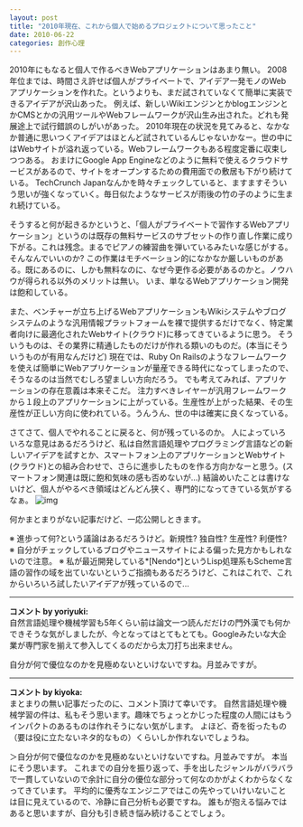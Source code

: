 ```yaml
---
layout: post
title: "2010年現在、これから個人で始めるプロジェクトについて思ったこと"
date: 2010-06-22
categories: 創作心理
---
```

2010年にもなると個人で作るべきWebアプリケーションはあまり無い。
2008年位までは、時間さえ許せば個人がプライベートで、アイデア一発モノのWebアプリケーションを作れた。というよりも、まだ試されていなくて簡単に実装できるアイデアが沢山あった。
例えば、新しいWikiエンジンとかblogエンジンとかCMSとかの汎用ツールやWebフレームワークが沢山生み出された。どれも発展途上で試行錯誤のしがいがあった。
2010年現在の状況を見てみると、なかなか普通に思いつくアイデアはほとんど試されているんじゃないかなー。世の中にはWebサイトが溢れ返っている。Webフレームワークもある程度定番に収束しつつある。
おまけにGoogle App Engineなどのように無料で使えるクラウドサービスがあるので、サイトをオープンするための費用面での敷居も下がり続けている。
TechCrunch Japanなんかを時々チェックしていると、ますますそういう思いが強くなっていく。毎日似たようなサービスが雨後の竹の子のように生まれ続けている。

そうすると何が起きるかというと、「個人がプライベートで習作するWebアプリケーション」というのは既存の無料サービスのサブセットの作り直し作業に成り下がる。これは残念。まるでピアノの練習曲を弾いているみたいな感じがする。そんなんでいいのか?
この作業はモチベーション的になかなか厳しいものがある。既にあるのに、しかも無料なのに、なぜ今更作る必要があるのかと。ノウハウが得られる以外のメリットは無い。
いま、単なるWebアプリケーション開発は飽和している。

また、ベンチャーが立ち上げるWebアプリケーションもWikiシステムやブログシステムのような汎用情報プラットフォームを裸で提供するだけでなく、特定業者向けに最適化されたWebサイト(クラウド)に移ってきているように思う。
そういうものは、その業界に精通したものだけが作れる類いのものだ。(本当にそういうものが有用なんだけど)
現在では、Ruby On Railsのようなフレームワークを使えば簡単にWebアプリケーションが量産できる時代になってしまったので、そうなるのは当然でむしろ望ましい方向だろう。
でも考えてみれば、アプリケーションの存在意義は本来そこだ。
注力すべきレイヤーが汎用フレームワークから１段上のアプリケーションに上がっている。生産性が上がった結果、その生産性が正しい方向に使われている。うんうん、世の中は確実に良くなっている。

さてさて、個人でやれることに戻ると、何が残っているのか。
人によっていろいろな意見はあるだろうけど、私は自然言語処理やプログラミング言語などの新しいアイデアを試すとか、スマートフォン上のアプリケーションとWebサイト(クラウド)との組み合わせで、さらに進歩したものを作る方向かなーと思う。(スマートフォン関連は既に飽和気味の感も否めないが...)
結論めいたことは書けないけど、個人がやるべき領域はどんどん狭く、専門的になってきている気がするなぁ。
 ![img](../img/kiyoka_2010_06_22.jpg)

何かまとまりがない記事だけど、一応公開しときます。

※ 進歩って何?という議論はあるだろうけど。新規性? 独自性? 生産性? 利便性?
※ 自分がチェックしているブログやニュースサイトによる偏った見方かもしれないので注意。
※ 私が最近開発している*[Nendo*]というLisp処理系もScheme言語の習作の域を出ていないというご指摘もあるだろうけど、これはこれで、これからいろいろ試したいアイデアが残っているので...



---

**コメント by yoriyuki:**  
自然言語処理や機械学習も5年くらい前は論文一つ読んだだけの門外漢でも何かできそうな気がしましたが、今となってはとてもとても。Googleみたいな大企業が専門家を揃えて参入してくるのだから太刀打ち出来ません。

自分が何で優位なのかを見極めないといけないですね。月並みですが。


---

**コメント by kiyoka:**  
まとまりの無い記事だったのに、コメント頂けて幸いです。
自然言語処理や機械学習の件は、私もそう思います。趣味でちょっとかじった程度の人間にはもうインパクトのあるものは作れそうにない気がします。
よほど、奇を衒ったもの（要は役に立たないネタ的なもの）くらいしか作れないでしょうね。

＞自分が何で優位なのかを見極めないといけないですね。月並みですが。
本当にそう思います。
これまでの自分を振り返って、手を出したジャンルがバラバラで一貫していないので余計に自分の優位な部分って何なのかがよくわからなくなってきています。
平均的に優秀なエンジニアではこの先やっていけいないことは目に見えているので、冷静に自己分析も必要ですね。
誰もが抱える悩みではあると思いますが、自分も引き続き悩み続けることでしょう。

